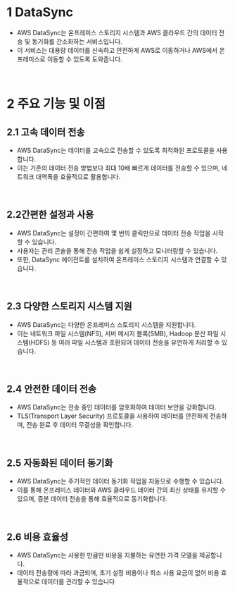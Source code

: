 # 1 DataSync

- AWS DataSync는 온프레미스 스토리지 시스템과 AWS 클라우드 간의 데이터 전송 및 동기화를 간소화하는 서비스입니다.
- 이 서비스는 대용량 데이터를 신속하고 안전하게 AWS로 이동하거나 AWS에서 온프레미스로 이동할 수 있도록 도와줍니다.

<br>

# 2 주요 기능 및 이점

## 2.1 고속 데이터 전송

- AWS DataSync는 데이터를 고속으로 전송할 수 있도록 최적화된 프로토콜을 사용합니다. 
- 이는 기존의 데이터 전송 방법보다 최대 10배 빠르게 데이터를 전송할 수 있으며, 네트워크 대역폭을 효율적으로 활용합니다.

<br>

## 2.2간편한 설정과 사용

- AWS DataSync는 설정이 간편하여 몇 번의 클릭만으로 데이터 전송 작업을 시작할 수 있습니다. 
- 사용자는 관리 콘솔을 통해 전송 작업을 쉽게 설정하고 모니터링할 수 있습니다. 
- 또한, DataSync 에이전트를 설치하여 온프레미스 스토리지 시스템과 연결할 수 있습니다.

<br>

## 2.3 다양한 스토리지 시스템 지원

- AWS DataSync는 다양한 온프레미스 스토리지 시스템을 지원합니다. 
- 이는 네트워크 파일 시스템(NFS), 서버 메시지 블록(SMB), Hadoop 분산 파일 시스템(HDFS) 등 여러 파일 시스템과 호환되어 데이터 전송을 유연하게 처리할 수 있습니다.

<br>

## 2.4 안전한 데이터 전송

- AWS DataSync는 전송 중인 데이터를 암호화하여 데이터 보안을 강화합니다. 
- TLS(Transport Layer Security) 프로토콜을 사용하여 데이터를 안전하게 전송하며, 전송 완료 후 데이터 무결성을 확인합니다.

<br>

## 2.5 자동화된 데이터 동기화

- AWS DataSync는 주기적인 데이터 동기화 작업을 자동으로 수행할 수 있습니다. 
- 이를 통해 온프레미스 데이터와 AWS 클라우드 데이터 간의 최신 상태를 유지할 수 있으며, 증분 데이터 전송을 통해 효율적으로 동기화합니다.

<br>

## 2.6 비용 효율성

- AWS DataSync는 사용한 만큼만 비용을 지불하는 유연한 가격 모델을 제공합니다. 
- 데이터 전송량에 따라 과금되며, 초기 설정 비용이나 최소 사용 요금이 없어 비용 효율적으로 데이터를 관리할 수 있습니다